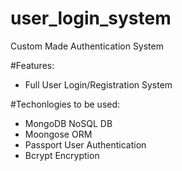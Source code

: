 # user_login_system
Custom Made Authentication System

#Features:
* Full User Login/Registration System

#Techonlogies to be used:
* MongoDB NoSQL DB
* Moongose ORM
* Passport User Authentication
* Bcrypt Encryption
